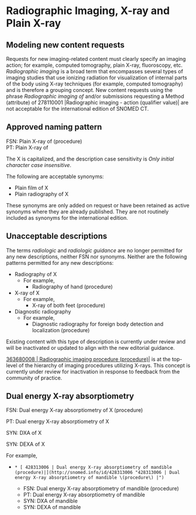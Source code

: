# Radiographic Imaging, X-ray and Plain X-ray

## Modeling new content requests

Requests for new imaging-related content must clearly specify an imaging action; for example, computed tomography, plain X-ray, fluoroscopy, etc.  
_Radiographic imaging_ is a broad term that encompasses several types of imaging studies that use ionizing radiation for visualization of internal parts of the body using X-ray techniques (for example, computed tomography) and is therefore a grouping concept. New content requests using the phrase _Radiographic imaging of_ and/or submissions requesting a Method (attribute) of 278110001 |Radiographic imaging - action (qualifier value)| are not acceptable for the international edition of SNOMED CT.

## Approved naming pattern

FSN: Plain X-ray of <body structure> (procedure)  
PT: Plain X-ray of <body structure>

The X is capitalized, and the description case sensitivity is _Only initial character case insensitive_.

The following are acceptable synonyms:

  * Plain film of X
  * Plain radiography of X

These synonyms are only added on request or have been retained as active synonyms where they are already published. They are not routinely included as synonyms for the international edition.

## Unacceptable descriptions

The terms _radiologic_ and _radiologic guidance_ are no longer permitted for any new descriptions, neither FSN nor synonyms. Neither are the following patterns permitted for any new descriptions:

  * Radiography of X
    * For example, 
      * Radiography of hand (procedure)
  * X-ray of X
    * For example, 
      * X-ray of both feet (procedure)
  * Diagnostic radiography
    * For example, 
      * Diagnostic radiography for foreign body detection and localization (procedure)

Existing content with this type of description is currently under review and will be inactivated or updated to align with the new editorial guidance.

[ 363680008 | Radiographic imaging procedure (procedure)|](http://snomed.info/id/363680008 "363680008 | Radiographic imaging procedure \(procedure\) |") is at the top-level of the hierarchy of imaging procedures utilizing X-rays. This concept is currently under review for inactivation in response to feedback from the community of practice.

## Dual energy X-ray absorptiometry

FSN: Dual energy X-ray absorptiometry of X (procedure) 

PT: Dual energy X-ray absorptiometry of X

SYN: DXA of X

SYN: DEXA of X

For example,

  *     * [ 428313006 | Dual energy X-ray absorptiometry of mandible (procedure)|](http://snomed.info/id/428313006 "428313006 | Dual energy X-ray absorptiometry of mandible \(procedure\) |")
      * FSN: Dual energy X-ray absorptiometry of mandible (procedure)
      * PT: Dual energy X-ray absorptiometry of mandible
      * SYN: DXA of mandible
      * SYN: DEXA of mandible

